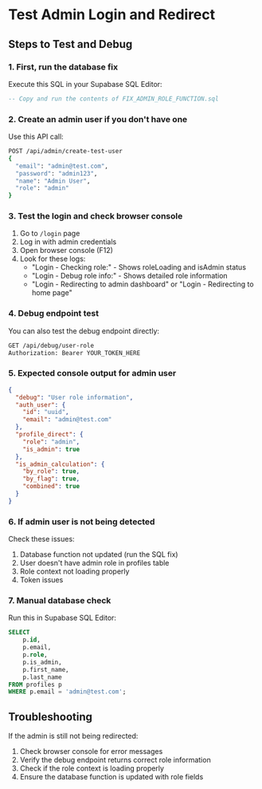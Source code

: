 # Test Admin Login and Redirect

## Steps to Test and Debug

### 1. First, run the database fix
Execute this SQL in your Supabase SQL Editor:
```sql
-- Copy and run the contents of FIX_ADMIN_ROLE_FUNCTION.sql
```

### 2. Create an admin user if you don't have one
Use this API call:
```bash
POST /api/admin/create-test-user
{
  "email": "admin@test.com",
  "password": "admin123",
  "name": "Admin User", 
  "role": "admin"
}
```

### 3. Test the login and check browser console
1. Go to `/login` page
2. Log in with admin credentials
3. Open browser console (F12)
4. Look for these logs:
   - "Login - Checking role:" - Shows roleLoading and isAdmin status
   - "Login - Debug role info:" - Shows detailed role information
   - "Login - Redirecting to admin dashboard" or "Login - Redirecting to home page"

### 4. Debug endpoint test
You can also test the debug endpoint directly:
```bash
GET /api/debug/user-role
Authorization: Bearer YOUR_TOKEN_HERE
```

### 5. Expected console output for admin user
```json
{
  "debug": "User role information",
  "auth_user": {
    "id": "uuid",
    "email": "admin@test.com"
  },
  "profile_direct": {
    "role": "admin",
    "is_admin": true
  },
  "is_admin_calculation": {
    "by_role": true,
    "by_flag": true,
    "combined": true
  }
}
```

### 6. If admin user is not being detected
Check these issues:
1. Database function not updated (run the SQL fix)
2. User doesn't have admin role in profiles table
3. Role context not loading properly
4. Token issues

### 7. Manual database check
Run this in Supabase SQL Editor:
```sql
SELECT 
    p.id,
    p.email,
    p.role,
    p.is_admin,
    p.first_name,
    p.last_name
FROM profiles p 
WHERE p.email = 'admin@test.com';
```

## Troubleshooting

If the admin is still not being redirected:
1. Check browser console for error messages
2. Verify the debug endpoint returns correct role information
3. Check if the role context is loading properly
4. Ensure the database function is updated with role fields
